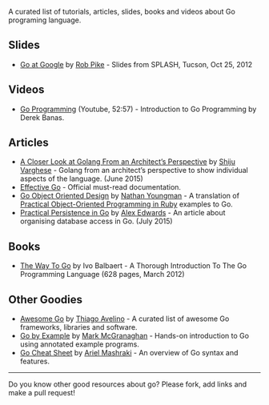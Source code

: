 A curated list of tutorials, articles, slides, books and videos about Go programing language.

## Slides
 - [Go at Google](https://talks.golang.org/2012/splash.slide) by [Rob Pike](https://twitter.com/rob_pike) - Slides from SPLASH, Tucson, Oct 25, 2012

## Videos
 - [Go Programming](https://www.youtube.com/watch?v=CF9S4QZuV30) (Youtube, 52:57) - Introduction to Go Programming by Derek Banas.

## Articles
 - [A Closer Look at Golang From an Architect’s Perspective](http://thenewstack.io/a-closer-look-at-golang-from-an-architects-perspective/) by [Shiju Varghese](https://github.com/shijuvar)  - Golang from an architect’s perspective to show individual aspects of the language. (June 2015)
 - [Effective Go](https://golang.org/doc/effective_go.html) - Official must-read documentation.
 - [Go Object Oriented Design](https://nathany.com/good/) by [Nathan Youngman](https://github.com/nathany) - A translation of [Practical Object-Oriented Programming in Ruby](http://www.poodr.com/) examples to Go.
 - [Practical Persistence in Go](http://www.alexedwards.net/blog/organising-database-access) by [Alex Edwards](https://twitter.com/ajmedwards) - An article about organising database access in Go. (July 2015)

## Books
 - [The Way To Go](http://www.amazon.com/Way-Go-Thorough-Introduction-Programming/dp/1469769166) by Ivo Balbaert - A Thorough Introduction To The Go Programming Language (628 pages, March 2012)

## Other Goodies
 - [Awesome Go](https://github.com/avelino/awesome-go) by [Thiago Avelino](https://github.com/avelino) - A curated list of awesome Go frameworks, libraries and software.
 - [Go by Example](https://gobyexample.com/) by [Mark McGranaghan](https://twitter.com/mmcgrana) - Hands-on introduction to Go using annotated example programs.
 - [Go Cheat Sheet](https://github.com/a8m/go-lang-cheat-sheet) by [Ariel Mashraki](https://github.com/a8m) - An overview of Go syntax and features.

---

Do you know other good resources about go? Please fork, add links and make a pull request!
